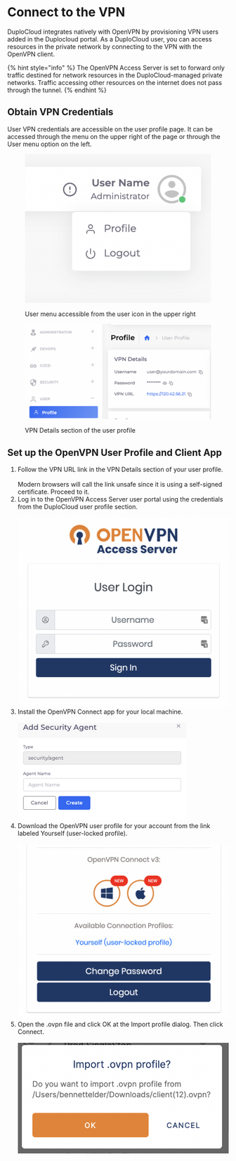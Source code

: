 # Connect to the VPN

DuploCloud integrates natively with OpenVPN by provisioning VPN users added in the Duplocloud portal. As a DuploCloud user, you can access resources in the private network by connecting to the VPN with the OpenVPN client.

{% hint style="info" %}
The OpenVPN Access Server is set to forward only traffic destined for network resources in the DuploCloud-managed private networks. Traffic accessing other resources on the internet does not pass through the tunnel.
{% endhint %}

## Obtain VPN Credentials

User VPN credentials are accessible on the user profile page. It can be accessed through the menu on the upper right of the page or through the User menu option on the left.&#x20;

<figure><img src="../../.gitbook/assets/image (5) (5).png" alt=""><figcaption><p>User menu accessible from the user icon in the upper right</p></figcaption></figure>



<figure><img src="../../.gitbook/assets/image (4) (4).png" alt=""><figcaption><p>VPN Details section of the user profile</p></figcaption></figure>

## Set up the OpenVPN User Profile and Client App

1. Follow the VPN URL link in the VPN Details section of your user profile.\
   \
   Modern browsers will call the link unsafe since it is using a self-signed certificate. Proceed to it.
2. Log in to the OpenVPN Access Server user portal using the credentials from the DuploCloud user profile section.\
   \
   ![](<../../.gitbook/assets/image (10) (3).png>)
3. Install the OpenVPN Connect app for your local machine.\
   \
   ![](<../../.gitbook/assets/image (8) (2).png>)
4. Download the OpenVPN user profile for your account from the link labeled Yourself (user-locked profile).\
   \
   ![](<../../.gitbook/assets/image (3) (4).png>)
5. Open the .ovpn file and click OK at the Import profile dialog. Then click Connect.\
   \
   ![](<../../.gitbook/assets/image (2) (5).png>)

